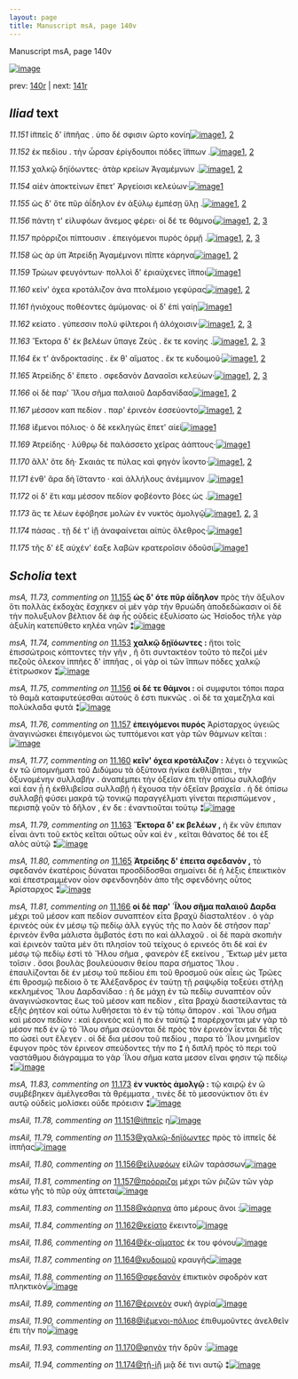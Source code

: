 ```yaml
---
layout: page
title: Manuscript msA, page 140v
---
```


Manuscript msA, page 140v

[![image](http://www.homermultitext.org/iipsrv?OBJ=IIP,1.0&FIF=/project/homer/pyramidal/deepzoom/hmt/vaimg/2017a/VA140VN_0642.tif&WID=100&CVT=JPEG)](http://www.homermultitext.org/ict2/?urn=urn:cite2:hmt:vaimg.2017a:VA140VN_0642)

prev:  [140r](../140r/) | next:  [141r](../141r/)

## *Iliad* text

*11.151* <a id="11.151"/> ἱ̈ππεῖς δ' ἱ̈ππῆας . ὑπο δέ σφισιν ῶρτο κονίη[![image](http://www.homermultitext.org/iipsrv?OBJ=IIP,1.0&FIF=/project/homer/pyramidal/deepzoom/hmt/vaimg/2017a/VA140VN_0642.tif&RGN=0.493,0.2282,0.38,0.027&WID=1000&CVT=JPEG)](http://www.homermultitext.org/ict2/?urn=urn:cite2:hmt:vaimg.2017a:VA140VN_0642@0.493,0.2282,0.38,0.027)[1](#msAil_11.78), [2](#msA_11.164)

*11.152* <a id="11.152"/> ἐκ πεδίου . τὴν ὦρσαν ἐρίγδουποι πόδες ἵ̈ππων .[![image](http://www.homermultitext.org/iipsrv?OBJ=IIP,1.0&FIF=/project/homer/pyramidal/deepzoom/hmt/vaimg/2017a/VA140VN_0642.tif&RGN=0.488,0.2492,0.412,0.0263&WID=1000&CVT=JPEG)](http://www.homermultitext.org/ict2/?urn=urn:cite2:hmt:vaimg.2017a:VA140VN_0642@0.488,0.2492,0.412,0.0263)[1](#msA_11.72), [2](#msA_11.164)

*11.153* <a id="11.153"/> χαλκῷ δηϊόωντες· ἀτὰρ κρείων Ἀγαμέμνων .[![image](http://www.homermultitext.org/iipsrv?OBJ=IIP,1.0&FIF=/project/homer/pyramidal/deepzoom/hmt/vaimg/2017a/VA140VN_0642.tif&RGN=0.49,0.2703,0.384,0.0225&WID=1000&CVT=JPEG)](http://www.homermultitext.org/ict2/?urn=urn:cite2:hmt:vaimg.2017a:VA140VN_0642@0.49,0.2703,0.384,0.0225)[1](#msA_11.74), [2](#msA_11.164)

*11.154* <a id="11.154"/> αἰὲν ἀποκτείνων ἕπετ' Ἀργείοισι κελεύων·[![image](http://www.homermultitext.org/iipsrv?OBJ=IIP,1.0&FIF=/project/homer/pyramidal/deepzoom/hmt/vaimg/2017a/VA140VN_0642.tif&RGN=0.494,0.289,0.37,0.0195&WID=1000&CVT=JPEG)](http://www.homermultitext.org/ict2/?urn=urn:cite2:hmt:vaimg.2017a:VA140VN_0642@0.494,0.289,0.37,0.0195)[1](#msA_11.164)

*11.155* <a id="11.155"/> ὡς δ' ὅτε πῦρ ἀΐδηλον ἐν ἀξύλῳ ἐμπέσῃ ὕλῃ .[![image](http://www.homermultitext.org/iipsrv?OBJ=IIP,1.0&FIF=/project/homer/pyramidal/deepzoom/hmt/vaimg/2017a/VA140VN_0642.tif&RGN=0.491,0.3048,0.405,0.0263&WID=1000&CVT=JPEG)](http://www.homermultitext.org/ict2/?urn=urn:cite2:hmt:vaimg.2017a:VA140VN_0642@0.491,0.3048,0.405,0.0263)[1](#msA_11.73), [2](#msA_11.164)

*11.156* <a id="11.156"/> πάντη τ' εἰλυφόων ἄνεμος φέρει· οἱ δέ τε θάμνοι[![image](http://www.homermultitext.org/iipsrv?OBJ=IIP,1.0&FIF=/project/homer/pyramidal/deepzoom/hmt/vaimg/2017a/VA140VN_0642.tif&RGN=0.493,0.3258,0.412,0.024&WID=1000&CVT=JPEG)](http://www.homermultitext.org/ict2/?urn=urn:cite2:hmt:vaimg.2017a:VA140VN_0642@0.493,0.3258,0.412,0.024)[1](#msAil_11.80), [2](#msA_11.164), [3](#msA_11.75)

*11.157* <a id="11.157"/> πρόρριζοι πίπτουσιν . ἐπειγόμενοι πυρὸς ὁρμῇ .[![image](http://www.homermultitext.org/iipsrv?OBJ=IIP,1.0&FIF=/project/homer/pyramidal/deepzoom/hmt/vaimg/2017a/VA140VN_0642.tif&RGN=0.492,0.3446,0.408,0.0233&WID=1000&CVT=JPEG)](http://www.homermultitext.org/ict2/?urn=urn:cite2:hmt:vaimg.2017a:VA140VN_0642@0.492,0.3446,0.408,0.0233)[1](#msA_11.76), [2](#msA_11.164), [3](#msAil_11.81)

*11.158* <a id="11.158"/> ὡς ὰρ ὑπ Ἀτρείδῃ Ἀγαμέμνονι πῖπτε κάρηνα[![image](http://www.homermultitext.org/iipsrv?OBJ=IIP,1.0&FIF=/project/homer/pyramidal/deepzoom/hmt/vaimg/2017a/VA140VN_0642.tif&RGN=0.492,0.3626,0.42,0.024&WID=1000&CVT=JPEG)](http://www.homermultitext.org/ict2/?urn=urn:cite2:hmt:vaimg.2017a:VA140VN_0642@0.492,0.3626,0.42,0.024)[1](#msAil_11.83), [2](#msA_11.164)

*11.159* <a id="11.159"/> Τρώων φευγόντων· πολλοὶ δ' ἐριαύχενες ἵ̈πποι[![image](http://www.homermultitext.org/iipsrv?OBJ=IIP,1.0&FIF=/project/homer/pyramidal/deepzoom/hmt/vaimg/2017a/VA140VN_0642.tif&RGN=0.492,0.3814,0.419,0.0263&WID=1000&CVT=JPEG)](http://www.homermultitext.org/ict2/?urn=urn:cite2:hmt:vaimg.2017a:VA140VN_0642@0.492,0.3814,0.419,0.0263)[1](#msA_11.164)

*11.160* <a id="11.160"/> κεὶν' όχεα κροτάλιζον ἀνα πτολέμοιο γεφύρας[![image](http://www.homermultitext.org/iipsrv?OBJ=IIP,1.0&FIF=/project/homer/pyramidal/deepzoom/hmt/vaimg/2017a/VA140VN_0642.tif&RGN=0.494,0.4024,0.425,0.0263&WID=1000&CVT=JPEG)](http://www.homermultitext.org/ict2/?urn=urn:cite2:hmt:vaimg.2017a:VA140VN_0642@0.494,0.4024,0.425,0.0263)[1](#msA_11.77), [2](#msA_11.164)

*11.161* <a id="11.161"/> ἡνιόχους ποθέοντες ἀμύμονας· οἱ δ' ἐπὶ γαίῃ[![image](http://www.homermultitext.org/iipsrv?OBJ=IIP,1.0&FIF=/project/homer/pyramidal/deepzoom/hmt/vaimg/2017a/VA140VN_0642.tif&RGN=0.495,0.4234,0.396,0.0225&WID=1000&CVT=JPEG)](http://www.homermultitext.org/ict2/?urn=urn:cite2:hmt:vaimg.2017a:VA140VN_0642@0.495,0.4234,0.396,0.0225)[1](#msA_11.164)

*11.162* <a id="11.162"/> κείατο . γύπεσσιν πολὺ φίλτεροι ἢ ἀλόχοισιν·[![image](http://www.homermultitext.org/iipsrv?OBJ=IIP,1.0&FIF=/project/homer/pyramidal/deepzoom/hmt/vaimg/2017a/VA140VN_0642.tif&RGN=0.499,0.4407,0.396,0.0225&WID=1000&CVT=JPEG)](http://www.homermultitext.org/ict2/?urn=urn:cite2:hmt:vaimg.2017a:VA140VN_0642@0.499,0.4407,0.396,0.0225)[1](#msA_11.78), [2](#msAil_11.84), [3](#msA_11.164)

*11.163* <a id="11.163"/> Ἕκτορα δ' ἐκ βελέων ὕπαγε Ζεὺς . ἔκ τε κονίης .[![image](http://www.homermultitext.org/iipsrv?OBJ=IIP,1.0&FIF=/project/homer/pyramidal/deepzoom/hmt/vaimg/2017a/VA140VN_0642.tif&RGN=0.493,0.4595,0.405,0.0233&WID=1000&CVT=JPEG)](http://www.homermultitext.org/ict2/?urn=urn:cite2:hmt:vaimg.2017a:VA140VN_0642@0.493,0.4595,0.405,0.0233)[1](#msA_11.79), [2](#msAil_11.85), [3](#msA_11.164)

*11.164* <a id="11.164"/> ἔκ τ' ἀνδροκτασίης . ἔκ θ' αἵματος . ἔκ τε κυδοιμοῦ·[![image](http://www.homermultitext.org/iipsrv?OBJ=IIP,1.0&FIF=/project/homer/pyramidal/deepzoom/hmt/vaimg/2017a/VA140VN_0642.tif&RGN=0.494,0.4775,0.448,0.0233&WID=1000&CVT=JPEG)](http://www.homermultitext.org/ict2/?urn=urn:cite2:hmt:vaimg.2017a:VA140VN_0642@0.494,0.4775,0.448,0.0233)[1](#msAil_11.87), [2](#msA_11.164)

*11.165* <a id="11.165"/> Ἀτρείδης δ' ἕπετο . σφεδανὸν Δαναοῖσι κελεύων·[![image](http://www.homermultitext.org/iipsrv?OBJ=IIP,1.0&FIF=/project/homer/pyramidal/deepzoom/hmt/vaimg/2017a/VA140VN_0642.tif&RGN=0.498,0.497,0.421,0.0248&WID=1000&CVT=JPEG)](http://www.homermultitext.org/ict2/?urn=urn:cite2:hmt:vaimg.2017a:VA140VN_0642@0.498,0.497,0.421,0.0248)[1](#msA_11.80), [2](#msAil_11.88), [3](#msA_11.164)

*11.166* <a id="11.166"/> οἱ δὲ παρ' Ἴ̈λου σῆμα παλαιοῦ Δαρδανίδαο[![image](http://www.homermultitext.org/iipsrv?OBJ=IIP,1.0&FIF=/project/homer/pyramidal/deepzoom/hmt/vaimg/2017a/VA140VN_0642.tif&RGN=0.499,0.5165,0.393,0.0248&WID=1000&CVT=JPEG)](http://www.homermultitext.org/ict2/?urn=urn:cite2:hmt:vaimg.2017a:VA140VN_0642@0.499,0.5165,0.393,0.0248)[1](#msA_11.81), [2](#msA_11.164)

*11.167* <a id="11.167"/> μέσσον καπ πεδίον . παρ' ἐρινεὸν ἐσσεύοντο[![image](http://www.homermultitext.org/iipsrv?OBJ=IIP,1.0&FIF=/project/homer/pyramidal/deepzoom/hmt/vaimg/2017a/VA140VN_0642.tif&RGN=0.497,0.536,0.387,0.0248&WID=1000&CVT=JPEG)](http://www.homermultitext.org/ict2/?urn=urn:cite2:hmt:vaimg.2017a:VA140VN_0642@0.497,0.536,0.387,0.0248)[1](#msAil_11.89), [2](#msA_11.164)

*11.168* <a id="11.168"/> ἱ̈έμενοι πόλιος· ὁ δὲ κεκληγὼς ἕπετ' αἰεὶ[![image](http://www.homermultitext.org/iipsrv?OBJ=IIP,1.0&FIF=/project/homer/pyramidal/deepzoom/hmt/vaimg/2017a/VA140VN_0642.tif&RGN=0.503,0.5533,0.395,0.027&WID=1000&CVT=JPEG)](http://www.homermultitext.org/ict2/?urn=urn:cite2:hmt:vaimg.2017a:VA140VN_0642@0.503,0.5533,0.395,0.027)[1](#msA_11.164)

*11.169* <a id="11.169"/> Ἀτρείδης · λύθρῳ δὲ παλάσσετο χεῖρας ἀάπτους·[![image](http://www.homermultitext.org/iipsrv?OBJ=IIP,1.0&FIF=/project/homer/pyramidal/deepzoom/hmt/vaimg/2017a/VA140VN_0642.tif&RGN=0.494,0.5728,0.438,0.024&WID=1000&CVT=JPEG)](http://www.homermultitext.org/ict2/?urn=urn:cite2:hmt:vaimg.2017a:VA140VN_0642@0.494,0.5728,0.438,0.024)[1](#msA_11.164)

*11.170* <a id="11.170"/> ἂλλ' ὅτε δὴ· Σκαιάς τε πύλας καὶ φηγὸν ΐκοντο·[![image](http://www.homermultitext.org/iipsrv?OBJ=IIP,1.0&FIF=/project/homer/pyramidal/deepzoom/hmt/vaimg/2017a/VA140VN_0642.tif&RGN=0.5,0.5931,0.416,0.0233&WID=1000&CVT=JPEG)](http://www.homermultitext.org/ict2/?urn=urn:cite2:hmt:vaimg.2017a:VA140VN_0642@0.5,0.5931,0.416,0.0233)[1](#msAil_11.93), [2](#msA_11.164)

*11.171* <a id="11.171"/> ἐνθ' ἄρα δὴ ἵ̈σταντο · καὶ ἀλλήλους ἀνέμιμνον .[![image](http://www.homermultitext.org/iipsrv?OBJ=IIP,1.0&FIF=/project/homer/pyramidal/deepzoom/hmt/vaimg/2017a/VA140VN_0642.tif&RGN=0.499,0.6126,0.418,0.024&WID=1000&CVT=JPEG)](http://www.homermultitext.org/ict2/?urn=urn:cite2:hmt:vaimg.2017a:VA140VN_0642@0.499,0.6126,0.418,0.024)[1](#msA_11.164)

*11.172* <a id="11.172"/> οἱ δ' ἔτι καμ μέσσον πεδίον φοβέοντο βόες ὡς .[![image](http://www.homermultitext.org/iipsrv?OBJ=IIP,1.0&FIF=/project/homer/pyramidal/deepzoom/hmt/vaimg/2017a/VA140VN_0642.tif&RGN=0.498,0.6321,0.411,0.0218&WID=1000&CVT=JPEG)](http://www.homermultitext.org/ict2/?urn=urn:cite2:hmt:vaimg.2017a:VA140VN_0642@0.498,0.6321,0.411,0.0218)[1](#msA_11.164)

*11.173* <a id="11.173"/> ἅς τε λέων ἐφόβησε μολὼν ἐν νυκτὸς ἀμολγῷ[![image](http://www.homermultitext.org/iipsrv?OBJ=IIP,1.0&FIF=/project/homer/pyramidal/deepzoom/hmt/vaimg/2017a/VA140VN_0642.tif&RGN=0.504,0.6486,0.426,0.024&WID=1000&CVT=JPEG)](http://www.homermultitext.org/ict2/?urn=urn:cite2:hmt:vaimg.2017a:VA140VN_0642@0.504,0.6486,0.426,0.024)[1](#msA_11.82), [2](#msA_11.83), [3](#msA_11.164)

*11.174* <a id="11.174"/> πάσας . τῇ δέ τ' ἰ̈ῇ ἀναφαίνεται αἰπὺς ὄλεθρος·[![image](http://www.homermultitext.org/iipsrv?OBJ=IIP,1.0&FIF=/project/homer/pyramidal/deepzoom/hmt/vaimg/2017a/VA140VN_0642.tif&RGN=0.499,0.6682,0.434,0.0218&WID=1000&CVT=JPEG)](http://www.homermultitext.org/ict2/?urn=urn:cite2:hmt:vaimg.2017a:VA140VN_0642@0.499,0.6682,0.434,0.0218)[1](#msA_11.164)

*11.175* <a id="11.175"/> τῆς δ' ἐξ αὐχέν' έαξε λαβὼν κρατεροῖσιν ὀδοῦσι[![image](http://www.homermultitext.org/iipsrv?OBJ=IIP,1.0&FIF=/project/homer/pyramidal/deepzoom/hmt/vaimg/2017a/VA140VN_0642.tif&RGN=0.502,0.6847,0.434,0.0308&WID=1000&CVT=JPEG)](http://www.homermultitext.org/ict2/?urn=urn:cite2:hmt:vaimg.2017a:VA140VN_0642@0.502,0.6847,0.434,0.0308)[1](#msA_11.164)

## *Scholia* text

*msA, 11.73, commenting on* [11.155](#11.155)  <a id="msA_11.73"/> **ὡς δ' ότε πῦρ ἀΐδηλον** πρὸς τὴν ἄξυλον ὅτι πολλὰς ἐκδοχὰς ἔσχηκεν οἱ μὲν γὰρ τὴν θρυώδη ἀποδεδώκασιν οἱ δὲ τὴν πολυξυλον βέλτιον δὲ ἀφ ἧς οὐδεὶς ἐξυλίσατο ὡς Ἡσίοδος τῆλε γὰρ ἀξυλίη κατεπύθετο κηλέα νηῶν ⁑[![image](http://www.homermultitext.org/iipsrv?OBJ=IIP,1.0&FIF=/project/homer/pyramidal/deepzoom/hmt/vaimg/2017a/VA140VN_0642.tif&RGN=0.2255,0.1346,0.7014,0.0353&WID=1000&CVT=JPEG)](http://www.homermultitext.org/ict2/?urn=urn:cite2:hmt:vaimg.2017a:VA140VN_0642@0.2255,0.1346,0.7014,0.0353)

*msA, 11.74, commenting on* [11.153](#11.153)  <a id="msA_11.74"/> **χαλκῷ δῃϊόωντες :** ἤτοι τοῖς ἐπισσώτροις κόπτοντες τὴν γῆν , ἢ ὅτι συντακτέον τοῦτο τὸ πεζοὶ μὲν πεζοῦς όλεκον ἱππῆες δ' ἰππῆας , οἱ γὰρ οἱ τῶν ἵππων πόδες χαλκῷ ἐτίτρωσκον ⁑[![image](http://www.homermultitext.org/iipsrv?OBJ=IIP,1.0&FIF=/project/homer/pyramidal/deepzoom/hmt/vaimg/2017a/VA140VN_0642.tif&RGN=0.2265,0.1481,0.7004,0.0346&WID=1000&CVT=JPEG)](http://www.homermultitext.org/ict2/?urn=urn:cite2:hmt:vaimg.2017a:VA140VN_0642@0.2265,0.1481,0.7004,0.0346)

*msA, 11.75, commenting on* [11.156](#11.156)  <a id="msA_11.75"/> **οἱ δέ τε θάμνοι :** οἱ συμφυτοι τόποι παρα τὸ θαμᾶ καταφυτεύεσθαι αὐτοὺς ὅ ἐστι πυκνῶς . οἱ δὲ τα χαμεζηλα καὶ πολύκλαδα φυτά ⁑[![image](http://www.homermultitext.org/iipsrv?OBJ=IIP,1.0&FIF=/project/homer/pyramidal/deepzoom/hmt/vaimg/2017a/VA140VN_0642.tif&RGN=0.2265,0.1594,0.7004,0.0346&WID=1000&CVT=JPEG)](http://www.homermultitext.org/ict2/?urn=urn:cite2:hmt:vaimg.2017a:VA140VN_0642@0.2265,0.1594,0.7004,0.0346)

*msA, 11.76, commenting on* [11.157](#11.157)  <a id="msA_11.76"/> **ἐπειγόμενοι πυρός** Ἀρίσταρχος ὑγειῶς ἀναγινώσκει ἐπειγόμενοι ὡς τυπτόμενοι κατ γὰρ τῶν θάμνων κεῖται :[![image](http://www.homermultitext.org/iipsrv?OBJ=IIP,1.0&FIF=/project/homer/pyramidal/deepzoom/hmt/vaimg/2017a/VA140VN_0642.tif&RGN=0.2234,0.1707,0.7014,0.0353&WID=1000&CVT=JPEG)](http://www.homermultitext.org/ict2/?urn=urn:cite2:hmt:vaimg.2017a:VA140VN_0642@0.2234,0.1707,0.7014,0.0353)

*msA, 11.77, commenting on* [11.160](#11.160)  <a id="msA_11.77"/> **κεῖν' όχεα κροτάλιζον :** λέγει ὁ τεχνικῶς ἐν τῶ ὑπομνήματι τοῦ Διδύμου τὰ ὀξύτονα ἡνίκα ἐκθλίβηται , τὴν ὀξυνομένην συλλαβήν . ἀναπέμπει τὴν ὀξεῖαν ἐπι τὴν οπίσω συλλαβήν καὶ ἐαν ᾗ ἡ ἐκθλιβεῖσα συλλαβῇ ἡ ἔχουσα τὴν ὀξεῖαν βραχεῖα . ἡ δὲ ὀπίσω συλλαβῇ φύσει μακρά τῷ τονικῷ παραγγέλματι γίνεται περισπώμενον , περισπᾷ γοῦν τὸ δῆλον , ἐν δε : ἐναντιοῦται τούτῳ ⁑[![image](http://www.homermultitext.org/iipsrv?OBJ=IIP,1.0&FIF=/project/homer/pyramidal/deepzoom/hmt/vaimg/2017a/VA140VN_0642.tif&RGN=0.223,0.1815,0.714,0.102&WID=1000&CVT=JPEG)](http://www.homermultitext.org/ict2/?urn=urn:cite2:hmt:vaimg.2017a:VA140VN_0642@0.223,0.1815,0.714,0.102)

*msA, 11.79, commenting on* [11.163](#11.163)  <a id="msA_11.79"/> **Ἕκτορα δ' εκ βελέων ,** ἡ ἔκ νῦν ἐπιπαν εἶναι ἀντι τοῦ εκτὸς κεῖται οὕτως οὖν καὶ ἐν , κεῖται θάνατος δέ τοι ἐξ αλὸς αὐτῷ ⁑[![image](http://www.homermultitext.org/iipsrv?OBJ=IIP,1.0&FIF=/project/homer/pyramidal/deepzoom/hmt/vaimg/2017a/VA140VN_0642.tif&RGN=0.2104,0.306,0.2305,0.0444&WID=1000&CVT=JPEG)](http://www.homermultitext.org/ict2/?urn=urn:cite2:hmt:vaimg.2017a:VA140VN_0642@0.2104,0.306,0.2305,0.0444)

*msA, 11.80, commenting on* [11.165](#11.165)  <a id="msA_11.80"/> **Ἀτρείδης δ' έπειτα σφεδανὸν ,** τὸ σφεδανόν ἑκατέροις δύναται προσδίδοσθαι σημαίνει δὲ ἡ λέξις ἐπεικτικὸν καὶ ἐπεστραμμένον οἷον σφενδονηδὸν ἀπο τῆς σφενδόνης οὗτος Ἀρίσταρχος ⁑[![image](http://www.homermultitext.org/iipsrv?OBJ=IIP,1.0&FIF=/project/homer/pyramidal/deepzoom/hmt/vaimg/2017a/VA140VN_0642.tif&RGN=0.2204,0.3376,0.2255,0.0677&WID=1000&CVT=JPEG)](http://www.homermultitext.org/ict2/?urn=urn:cite2:hmt:vaimg.2017a:VA140VN_0642@0.2204,0.3376,0.2255,0.0677)

*msA, 11.81, commenting on* [11.166](#11.166)  <a id="msA_11.81"/> **οἱ δὲ παρ' ΄Ϊλου σῆμα παλαιοῦ Δαρδα** μέχρι τοῦ μέσον καπ πεδίον συναπτέον εἶτα βραχὺ δίασταλτέον . ὁ γὰρ ἐρινεὸς οὐκ ἐν μέσῳ τῷ πεδίῳ ἀλλ εγγὺς τῆς πο λαὸν δὲ στῆσον παρ' ἐρινεὸν ἔνθα μάλιστα ἄμβατός ἐστι πο καὶ ἀλλαχοῦ . οἱ δὲ παρὰ σκοπιὴν καὶ ἐρινεὸν ταῦτα μὲν ὅτι πλησίον τοῦ τείχους ὁ ερινεός ὅτι δὲ καὶ ἐν μέσῳ τῷ πεδίῳ ἐστὶ τὸ Ἤλου σῆμα , φανερὸν ἐξ εκείνου , Ἕκτωρ μὲν μετα τοῖσιν . ὅσοι βουλὰς βουλεύουσιν θείου παρα σήματος Ἴλου . ἐπαυλίζονται δὲ ἐν μέσῳ τοῦ πεδίου ἐπι τοῦ θροσμοῦ οὐκ αΐεις ὡς Τρῶες ἐπι θροσμῷ πεδίοιο ὅ τε Ἀλέξανδρος ἐν ταύτῃ τῇ ραψῳδίᾳ τοξεύει στήλῃ κεκλημένος Ἴλου Δαρδανίδαο : ἡ δε μάχη ἐν τῶ πεδίῳ συναπτέον οὖν ἀναγινώσκοντας ἕως τοῦ μέσον καπ πεδίον , εῖτα βραχὺ διαστείλαντας τὰ εξῆς ῥητέον καὶ οὑτω λυθήσεται τὸ ἐν τῷ τόπῳ ἄπορον . καὶ Ἴλου σῆμα καὶ μέσον πεδίον : καὶ ἐρινεὸς καὶ ἡ πο ἐν ταὐτῷ ⁑ παρέρχονται μὲν γὰρ τὸ μέσον πεδ ἐν ῷ τὸ Ἴλου σῆμα σεύονται δὲ πρὸς τὸν ἐρινεὸν ΐενται δὲ τῆς πο ὡσεὶ ουτ ἔλεγεν . οἱ δὲ δια μέσου τοῦ πεδίου , παρα τὸ ΄Ϊλου μνημεῖον ἔφυγον πρὸς τὸν ἐρινεον σπεύδοντες τὴν πο ⁑ ἡ διπλῆ πρὸς τὸ περι τοῦ ναστάθμου διάγραμμα το γὰρ ΄Ϊλου σῆμα κατα μεσον εῖναι φησιν τῷ πεδίῳ ⁑[![image](http://www.homermultitext.org/iipsrv?OBJ=IIP,1.0&FIF=/project/homer/pyramidal/deepzoom/hmt/vaimg/2017a/VA140VN_0642.tif&RGN=0.2234,0.3955,0.2255,0.3662&WID=1000&CVT=JPEG)](http://www.homermultitext.org/ict2/?urn=urn:cite2:hmt:vaimg.2017a:VA140VN_0642@0.2234,0.3955,0.2255,0.3662)

*msA, 11.83, commenting on* [11.173](#11.173)  <a id="msA_11.83"/> **ἐν νυκτὸς ἀμολγῷ :** τῷ καιρῷ ἐν ῶ συμβέβηκεν ἀμέλγεσθαι τὰ θρέμματα , τινὲς δὲ τὸ μεσονύκτιον ὅτι ἐν αυτῷ οὐδεὶς μολίσκει οὐδε πρόεισιν ⁑[![image](http://www.homermultitext.org/iipsrv?OBJ=IIP,1.0&FIF=/project/homer/pyramidal/deepzoom/hmt/vaimg/2017a/VA140VN_0642.tif&RGN=0.242,0.7284,0.671,0.0465&WID=1000&CVT=JPEG)](http://www.homermultitext.org/ict2/?urn=urn:cite2:hmt:vaimg.2017a:VA140VN_0642@0.242,0.7284,0.671,0.0465)

*msAil, 11.78, commenting on* [11.151@ἱ̈ππεῖς](#11.151@ἱ̈ππεῖς)  <a id="msAil_11.78"/> η[![image](http://www.homermultitext.org/iipsrv?OBJ=IIP,1.0&FIF=/project/homer/pyramidal/deepzoom/hmt/vaimg/2017a/VA140VN_0642.tif&RGN=0.535,0.2296,0.012,0.0098&WID=1000&CVT=JPEG)](http://www.homermultitext.org/ict2/?urn=urn:cite2:hmt:vaimg.2017a:VA140VN_0642@0.535,0.2296,0.012,0.0098)

*msAil, 11.79, commenting on* [11.153@χαλκῷ-δηϊόωντες](#11.153@χαλκῷ-δηϊόωντες)  <a id="msAil_11.79"/> πρὸς τὸ ἱππεῖς δὲ ἱππῆας[![image](http://www.homermultitext.org/iipsrv?OBJ=IIP,1.0&FIF=/project/homer/pyramidal/deepzoom/hmt/vaimg/2017a/VA140VN_0642.tif&RGN=0.588,0.2641,0.079,0.015&WID=1000&CVT=JPEG)](http://www.homermultitext.org/ict2/?urn=urn:cite2:hmt:vaimg.2017a:VA140VN_0642@0.588,0.2641,0.079,0.015)

*msAil, 11.80, commenting on* [11.156@εἰλυφόων](#11.156@εἰλυφόων)  <a id="msAil_11.80"/> εἰλῶν ταράσσων[![image](http://www.homermultitext.org/iipsrv?OBJ=IIP,1.0&FIF=/project/homer/pyramidal/deepzoom/hmt/vaimg/2017a/VA140VN_0642.tif&RGN=0.594,0.3203,0.074,0.0158&WID=1000&CVT=JPEG)](http://www.homermultitext.org/ict2/?urn=urn:cite2:hmt:vaimg.2017a:VA140VN_0642@0.594,0.3203,0.074,0.0158)

*msAil, 11.81, commenting on* [11.157@πρόρριζοι](#11.157@πρόρριζοι)  <a id="msAil_11.81"/> μέχρι τῶν ῥιζῶν τῶν γὰρ κάτω γῆς τὸ πῦρ οὐχ άπτεται[![image](http://www.homermultitext.org/iipsrv?OBJ=IIP,1.0&FIF=/project/homer/pyramidal/deepzoom/hmt/vaimg/2017a/VA140VN_0642.tif&RGN=0.491,0.3413,0.216,0.0158&WID=1000&CVT=JPEG)](http://www.homermultitext.org/ict2/?urn=urn:cite2:hmt:vaimg.2017a:VA140VN_0642@0.491,0.3413,0.216,0.0158)

*msAil, 11.83, commenting on* [11.158@κάρηνα](#11.158@κάρηνα)  <a id="msAil_11.83"/> ἀπο μέρους ἄνοι :[![image](http://www.homermultitext.org/iipsrv?OBJ=IIP,1.0&FIF=/project/homer/pyramidal/deepzoom/hmt/vaimg/2017a/VA140VN_0642.tif&RGN=0.822,0.3556,0.079,0.0188&WID=1000&CVT=JPEG)](http://www.homermultitext.org/ict2/?urn=urn:cite2:hmt:vaimg.2017a:VA140VN_0642@0.822,0.3556,0.079,0.0188)

*msAil, 11.84, commenting on* [11.162@κείατο](#11.162@κείατο)  <a id="msAil_11.84"/> ἔκειντο[![image](http://www.homermultitext.org/iipsrv?OBJ=IIP,1.0&FIF=/project/homer/pyramidal/deepzoom/hmt/vaimg/2017a/VA140VN_0642.tif&RGN=0.53,0.4381,0.048,0.0158&WID=1000&CVT=JPEG)](http://www.homermultitext.org/ict2/?urn=urn:cite2:hmt:vaimg.2017a:VA140VN_0642@0.53,0.4381,0.048,0.0158)

*msAil, 11.86, commenting on* [11.164@ἔκ-αἵματος](#11.164@ἔκ-αἵματος)  <a id="msAil_11.86"/> ἐκ του φόνου[![image](http://www.homermultitext.org/iipsrv?OBJ=IIP,1.0&FIF=/project/homer/pyramidal/deepzoom/hmt/vaimg/2017a/VA140VN_0642.tif&RGN=0.784,0.4726,0.057,0.0143&WID=1000&CVT=JPEG)](http://www.homermultitext.org/ict2/?urn=urn:cite2:hmt:vaimg.2017a:VA140VN_0642@0.784,0.4726,0.057,0.0143)

*msAil, 11.87, commenting on* [11.164@κυδοιμοῦ](#11.164@κυδοιμοῦ)  <a id="msAil_11.87"/> κραυγῆς[![image](http://www.homermultitext.org/iipsrv?OBJ=IIP,1.0&FIF=/project/homer/pyramidal/deepzoom/hmt/vaimg/2017a/VA140VN_0642.tif&RGN=0.886,0.4689,0.038,0.0135&WID=1000&CVT=JPEG)](http://www.homermultitext.org/ict2/?urn=urn:cite2:hmt:vaimg.2017a:VA140VN_0642@0.886,0.4689,0.038,0.0135)

*msAil, 11.88, commenting on* [11.165@σφεδανὸν](#11.165@σφεδανὸν)  <a id="msAil_11.88"/> ἑπικτικὸν σφοδρὸν κατ πληκτικὸν[![image](http://www.homermultitext.org/iipsrv?OBJ=IIP,1.0&FIF=/project/homer/pyramidal/deepzoom/hmt/vaimg/2017a/VA140VN_0642.tif&RGN=0.681,0.4914,0.146,0.0165&WID=1000&CVT=JPEG)](http://www.homermultitext.org/ict2/?urn=urn:cite2:hmt:vaimg.2017a:VA140VN_0642@0.681,0.4914,0.146,0.0165)

*msAil, 11.89, commenting on* [11.167@ἐρινεὸν](#11.167@ἐρινεὸν)  <a id="msAil_11.89"/> συκῆ ἀγρία[![image](http://www.homermultitext.org/iipsrv?OBJ=IIP,1.0&FIF=/project/homer/pyramidal/deepzoom/hmt/vaimg/2017a/VA140VN_0642.tif&RGN=0.735,0.5304,0.056,0.015&WID=1000&CVT=JPEG)](http://www.homermultitext.org/ict2/?urn=urn:cite2:hmt:vaimg.2017a:VA140VN_0642@0.735,0.5304,0.056,0.015)

*msAil, 11.90, commenting on* [11.168@ἱ̈έμενοι-πόλιος](#11.168@ἱ̈έμενοι-πόλιος)  <a id="msAil_11.90"/> ἐπιθυμοῦντες ἀνελθεῖν ἐπι τὴν πο[![image](http://www.homermultitext.org/iipsrv?OBJ=IIP,1.0&FIF=/project/homer/pyramidal/deepzoom/hmt/vaimg/2017a/VA140VN_0642.tif&RGN=0.556,0.5521,0.159,0.0135&WID=1000&CVT=JPEG)](http://www.homermultitext.org/ict2/?urn=urn:cite2:hmt:vaimg.2017a:VA140VN_0642@0.556,0.5521,0.159,0.0135)

*msAil, 11.93, commenting on* [11.170@φηγὸν](#11.170@φηγὸν)  <a id="msAil_11.93"/> τὴν δρῦν :[![image](http://www.homermultitext.org/iipsrv?OBJ=IIP,1.0&FIF=/project/homer/pyramidal/deepzoom/hmt/vaimg/2017a/VA140VN_0642.tif&RGN=0.796,0.5881,0.064,0.0143&WID=1000&CVT=JPEG)](http://www.homermultitext.org/ict2/?urn=urn:cite2:hmt:vaimg.2017a:VA140VN_0642@0.796,0.5881,0.064,0.0143)

*msAil, 11.94, commenting on* [11.174@τῇ-ἰ̈ῇ](#11.174@τῇ-ἰ̈ῇ)  <a id="msAil_11.94"/> μιᾷ δέ τινι αυτῷ ⁑[![image](http://www.homermultitext.org/iipsrv?OBJ=IIP,1.0&FIF=/project/homer/pyramidal/deepzoom/hmt/vaimg/2017a/VA140VN_0642.tif&RGN=0.606,0.6624,0.104,0.015&WID=1000&CVT=JPEG)](http://www.homermultitext.org/ict2/?urn=urn:cite2:hmt:vaimg.2017a:VA140VN_0642@0.606,0.6624,0.104,0.015)